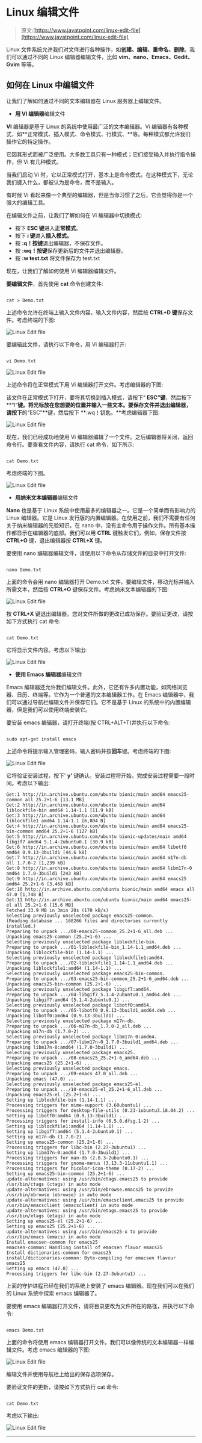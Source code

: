 # Linux 编辑文件

> 原文:[https://www.javatpoint.com/linux-edit-file](https://www.javatpoint.com/linux-edit-file)

Linux 文件系统允许我们对文件进行各种操作，如**创建、编辑、重命名、删除**。我们可以通过不同的 Linux 编辑器编辑文件，比如 **vim、nano、Emacs、Gedit、Gvim** 等等。

## 如何在 Linux 中编辑文件

让我们了解如何通过不同的文本编辑器在 Linux 服务器上编辑文件。

*   **用 VI 编辑器**编辑文件

**VI** 编辑器是基于 Linux 的系统中使用最广泛的文本编辑器。Vi 编辑器有各种模式，如**正常模式、插入模式、命令模式、行模式、**等。每种模式都允许我们操作它的特定操作。

它因其形式而被广泛使用。大多数工具只有一种模式；它们接受输入并执行指令操作，但 Vi 有几种模式。

当我们启动 Vi 时，它以正常模式打开，基本上是命令模式。在这种模式下，无论我们键入什么，都被认为是命令，而不是输入。

有时候 Vi 看起来像一个典型的编辑器，但是当你习惯了之后，它会觉得你是一个强大的编辑工具。

在编辑文件之前，让我们了解如何在 Vi 编辑器中切换模式:

*   按下 **ESC 键**进入**正常模式**。
*   按下 **i 键**进入**插入模式。**
*   按 **:q！按键**退出编辑器，不保存文件。
*   按 **:wq！按键**保存更新后的文件并退出编辑器。
*   按 **:w test.txt** 将文件保存为 test.txt

现在，让我们了解如何使用 Vi 编辑器编辑文件。

**要编辑文件**，首先使用 **cat** 命令创建文件:

```

cat > Demo.txt

```

上述命令允许在终端上输入文件内容，输入文件内容，然后按 **CTRL+D 键**保存文件。考虑终端的下图:

![Linux Edit file](../Images/f0ea8f62b699154c5c2f7350d28faa9f.png)

要编辑此文件，请执行以下命令，用 Vi 编辑器打开:

```

vi Demo.txt

```

![Linux Edit file](../Images/c8a2b7b526a5ce981dd83c5f87cf4034.png)

上述命令将在正常模式下用 Vi 编辑器打开文件。考虑编辑器的下图:

该文件在正常模式下打开，要将其切换到插入模式，请按下“ **ESC”键**，然后按下**“I”**键。将光标放在您想要的位置并输入一些文本。要保存文件并退出编辑器，请按下**的“ESC”**键，然后按下 **:wq！钥匙。**考虑编辑器下图:

![Linux Edit file](../Images/6aa6f1b146678b26af3504d19065ff37.png)

现在，我们已经成功地使用 Vi 编辑器编辑了一个文件。之后编辑器将关闭，返回命令行。要查看文件内容，请执行 cat 命令，如下所示:

```

cat Demo.txt

```

考虑终端的下图。

![Linux Edit file](../Images/196c39e0f0f3af5a5e09931c793de893.png)

*   **用纳米文本编辑器**编辑文件

**Nano** 也是基于 Linux 系统中使用最多的编辑器之一。它是一个简单而有影响力的 Linux 编辑器。它是 Linux 发行版的内置编辑器。在使用之前，我们不需要有任何关于纳米编辑器的先验知识。在 nano 中，没有主命令用于操作文件。所有基本操作都显示在编辑器的底部。我们可以用 **CTRL** 键触发它们，例如，保存文件按 **CTRL+O** 键，退出编辑器按 **CTRL+X** 键。

要使用 nano 编辑器编辑文件，请使用以下命令从存储文件的目录中打开文件:

```

nano Demo.txt

```

上面的命令会用 nano 编辑器打开 Demo.txt 文件。要编辑文件，移动光标并输入所需文本，然后按 **CTRL+O** 键保存文件。考虑纳米文本编辑器的下图:

![Linux Edit file](../Images/69024732e6701bb63766540f6d956826.png)

按 **CTRL+X** 键退出编辑器。您对文件所做的更改已成功保存。要验证更改，请按如下方式执行 cat 命令:

```

cat Demo.txt

```

它将显示文件内容。考虑以下输出:

![Linux Edit file](../Images/f0081db8a65771e321df0fbc6d0b4bcb.png)

*   **使用 Emacs 编辑器**编辑文件

Emacs 编辑器还允许我们编辑文件。此外，它还有许多内置功能，如网络浏览器、日历、终端等。它作为一个普通的文本编辑器工作。在 Emacs 编辑器中，我们可以通过导航栏编辑文件并保存它们。它不是基于 Linux 的系统中的内置编辑器，但是我们可以使用终端安装它。

要安装 emacs 编辑器，请打开终端(按 CTRL+ALT+T)并执行以下命令:

```

sudo apt-get install emacs

```

上述命令将提示输入管理密码，输入密码并按**回车**键。考虑终端的下图:

![Linux Edit file](../Images/8698fc1199c123816a2b326d3c17644c.png)

它将验证安装过程，按下' **y'** 键确认。安装过程将开始，完成安装过程需要一段时间。考虑以下输出:

```
Get:1 http://in.archive.ubuntu.com/ubuntu bionic/main amd64 emacs25-common all 25.2+1-6 [13.1 MB]
Get:2 http://in.archive.ubuntu.com/ubuntu bionic/main amd64 liblockfile-bin amd64 1.14-1.1 [11.9 kB]
Get:3 http://in.archive.ubuntu.com/ubuntu bionic/main amd64 liblockfile1 amd64 1.14-1.1 [6,804 B]
Get:4 http://in.archive.ubuntu.com/ubuntu bionic/main amd64 emacs25-bin-common amd64 25.2+1-6 [127 kB]
Get:5 http://in.archive.ubuntu.com/ubuntu bionic-updates/main amd64 libgif7 amd64 5.1.4-2ubuntu0.1 [30.9 kB]
Get:6 http://in.archive.ubuntu.com/ubuntu bionic/main amd64 libotf0 amd64 0.9.13-3build1 [44.6 kB]
Get:7 http://in.archive.ubuntu.com/ubuntu bionic/main amd64 m17n-db all 1.7.0-2 [1,239 kB]
Get:8 http://in.archive.ubuntu.com/ubuntu bionic/main amd64 libm17n-0 amd64 1.7.0-3build1 [243 kB]
Get:9 http://in.archive.ubuntu.com/ubuntu bionic/main amd64 emacs25 amd64 25.2+1-6 [3,468 kB]
Get:10 http://in.archive.ubuntu.com/ubuntu bionic/main amd64 emacs all 47.0 [1,748 B]
Get:11 http://in.archive.ubuntu.com/ubuntu bionic/main amd64 emacs25-el all 25.2+1-6 [15.6 MB]
Fetched 33.9 MB in 3min 20s (170 kB/s)                                         
Selecting previously unselected package emacs25-common.
(Reading database ... 168266 files and directories currently installed.)
Preparing to unpack .../00-emacs25-common_25.2+1-6_all.deb ...
Unpacking emacs25-common (25.2+1-6) ...
Selecting previously unselected package liblockfile-bin.
Preparing to unpack .../01-liblockfile-bin_1.14-1.1_amd64.deb ...
Unpacking liblockfile-bin (1.14-1.1) ...
Selecting previously unselected package liblockfile1:amd64.
Preparing to unpack .../02-liblockfile1_1.14-1.1_amd64.deb ...
Unpacking liblockfile1:amd64 (1.14-1.1) ...
Selecting previously unselected package emacs25-bin-common.
Preparing to unpack .../03-emacs25-bin-common_25.2+1-6_amd64.deb ...
Unpacking emacs25-bin-common (25.2+1-6) ...
Selecting previously unselected package libgif7:amd64.
Preparing to unpack .../04-libgif7_5.1.4-2ubuntu0.1_amd64.deb ...
Unpacking libgif7:amd64 (5.1.4-2ubuntu0.1) ...
Selecting previously unselected package libotf0:amd64.
Preparing to unpack .../05-libotf0_0.9.13-3build1_amd64.deb ...
Unpacking libotf0:amd64 (0.9.13-3build1) ...
Selecting previously unselected package m17n-db.
Preparing to unpack .../06-m17n-db_1.7.0-2_all.deb ...
Unpacking m17n-db (1.7.0-2) ...
Selecting previously unselected package libm17n-0:amd64.
Preparing to unpack .../07-libm17n-0_1.7.0-3build1_amd64.deb ...
Unpacking libm17n-0:amd64 (1.7.0-3build1) ...
Selecting previously unselected package emacs25.
Preparing to unpack .../08-emacs25_25.2+1-6_amd64.deb ...
Unpacking emacs25 (25.2+1-6) ...
Selecting previously unselected package emacs.
Preparing to unpack .../09-emacs_47.0_all.deb ...
Unpacking emacs (47.0) ...
Selecting previously unselected package emacs25-el.
Preparing to unpack .../10-emacs25-el_25.2+1-6_all.deb ...
Unpacking emacs25-el (25.2+1-6) ...
Setting up liblockfile-bin (1.14-1.1) ...
Processing triggers for mime-support (3.60ubuntu1) ...
Processing triggers for desktop-file-utils (0.23-1ubuntu3.18.04.2) ...
Setting up libotf0:amd64 (0.9.13-3build1) ...
Processing triggers for install-info (6.5.0.dfsg.1-2) ...
Setting up liblockfile1:amd64 (1.14-1.1) ...
Setting up libgif7:amd64 (5.1.4-2ubuntu0.1) ...
Setting up m17n-db (1.7.0-2) ...
Setting up emacs25-common (25.2+1-6) ...
Processing triggers for libc-bin (2.27-3ubuntu1) ...
Setting up libm17n-0:amd64 (1.7.0-3build1) ...
Processing triggers for man-db (2.8.3-2ubuntu0.1) ...
Processing triggers for gnome-menus (3.13.3-11ubuntu1.1) ...
Processing triggers for hicolor-icon-theme (0.17-2) ...
Setting up emacs25-bin-common (25.2+1-6) ...
update-alternatives: using /usr/bin/ctags.emacs25 to provide /usr/bin/ctags (ctags) in auto mode
update-alternatives: using /usr/bin/ebrowse.emacs25 to provide /usr/bin/ebrowse (ebrowse) in auto mode
update-alternatives: using /usr/bin/emacsclient.emacs25 to provide /usr/bin/emacsclient (emacsclient) in auto mode
update-alternatives: using /usr/bin/etags.emacs25 to provide /usr/bin/etags (etags) in auto mode
Setting up emacs25-el (25.2+1-6) ...
Setting up emacs25 (25.2+1-6) ...
update-alternatives: using /usr/bin/emacs25-x to provide /usr/bin/emacs (emacs) in auto mode
Install emacsen-common for emacs25
emacsen-common: Handling install of emacsen flavor emacs25
Install dictionaries-common for emacs25
install/dictionaries-common: Byte-compiling for emacsen flavour emacs25
Setting up emacs (47.0) ...
Processing triggers for libc-bin (2.27-3ubuntu1) ...

```

上面的守护进程已经在我们的系统上安装了 emacs 编辑器。现在我们可以在我们的 Linux 系统中探索 emacs 编辑器了。

要使用 emacs 编辑器打开文件，请将目录更改为文件所在的路径，并执行以下命令:

```

emacs Demo.txt

```

上面的命令将使用 emacs 编辑器打开文件。我们可以像传统的文本编辑器一样编辑文件。考虑 emacs 编辑器的下图:

![Linux Edit file](../Images/139ae2b2876c3fba4ee7412d0e606abc.png)

编辑文件并使用导航栏上给出的保存选项保存。

要验证文件的更新，请按如下方式执行 cat 命令:

```

cat Demo.txt

```

考虑以下输出:

![Linux Edit file](../Images/c8f8dfed69adbd9b8116646033adca0a.png)

* * *
